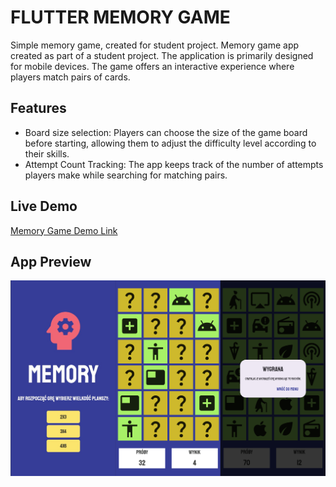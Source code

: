 # FLUTTER MEMORY GAME

Simple memory game, created for student project.
Memory game app created as part of a student project. The application is primarily designed for mobile devices. The game offers an interactive experience where players match pairs of cards.

## Features

- Board size selection: Players can choose the size of the game board before starting, allowing them to adjust the difficulty level according to their skills.
- Attempt Count Tracking: The app keeps track of the number of attempts players make while searching for matching pairs.

## Live Demo

[Memory Game Demo Link](https://wieczorek0807.github.io/flutter_memory_game/)

## App Preview
![Gradient screen](images\memory-game.png)